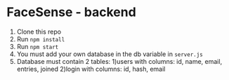 # FaceSense - backend

1. Clone this repo
2. Run `npm install`
3. Run `npm start`
4. You must add your own database in the db variable in `server.js`
5. Database must contain 2 tables:
       1)users with columns: id, name, email, entries, joined
       2)login with columns: id, hash, email


